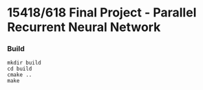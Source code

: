 # 15418/618 Final Project - Parallel Recurrent Neural Network

### Build
```
mkdir build
cd build
cmake ..
make
```

